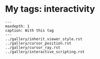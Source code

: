 # My tags: interactivity

```{toctree}
---
maxdepth: 1
caption: With this tag
---
../gallery/inherit_viewer_style.rst
../gallery/cursor_position.rst
../gallery/cursor_ray.rst
../gallery/interactive_scripting.rst
```
